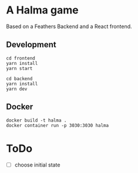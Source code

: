 # A Halma game

Based on a Feathers Backend and a React frontend.

## Development

```
cd frontend
yarn install
yarn start
```

```
cd backend
yarn install
yarn dev
```

## Docker

```
docker build -t halma .
docker container run -p 3030:3030 halma
```

# ToDo

- [ ] choose initial state
